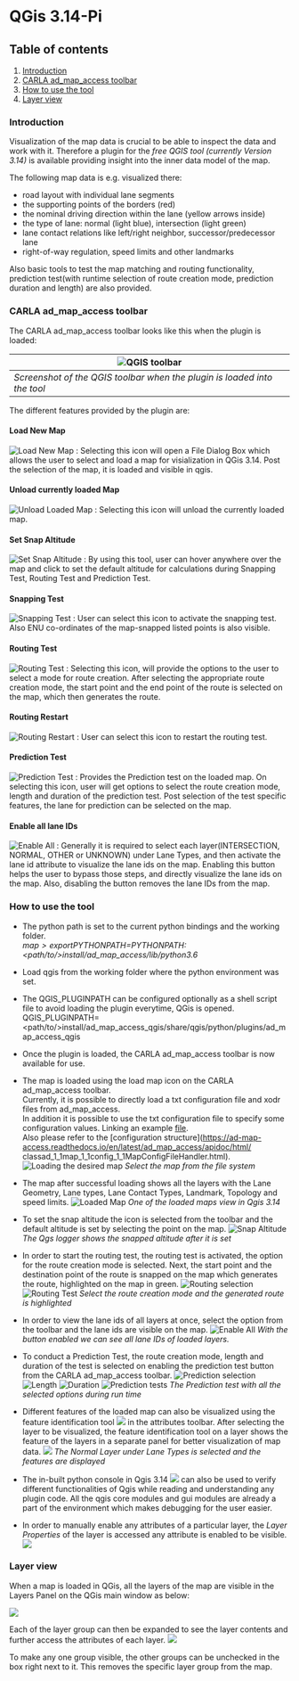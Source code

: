 # QGis 3.14-Pi
 
## Table of contents
1. [Introduction](#introduction)
2. [CARLA ad_map_access toolbar](#toolbar)
3. [How to use the tool](#howtouse)
4. [Layer view ](#Layerview)

### Introduction <a name="introduction"></a>
Visualization of the map data is crucial to be able to inspect the data and work with it. 
Therefore a plugin for the *free QGIS tool (currently Version 3.14)* is available providing insight into the inner data model of the map. 

The following map data is e.g. visualized there:

- road layout with individual lane segments
- the supporting points of the borders (red)
- the nominal driving direction within the lane (yellow arrows inside)
- the type of lane: normal (light blue), intersection (light green)
- lane contact relations like left/right neighbor, successor/predecessor lane
- right-of-way regulation, speed limits and other landmarks

Also basic tools to test the map matching and routing functionality, prediction test(with runtime selection of route creation mode, prediction duration and length) are also provided.

### CARLA ad_map_access toolbar <a name="toolbar"></a>
The CARLA ad_map_access toolbar looks like this when the plugin is loaded:

| ![QGIS toolbar](images/Qgis_toolbar.png) |
| -- |
| *Screenshot of the QGIS toolbar when the plugin is loaded into the tool* |

The different features provided by the plugin are:
#### Load New Map
 ![Load New Map](images/Load.png) : Selecting this icon will open a File Dialog Box which allows the user to select and load a map for visialization in QGis 3.14. Post the selection of the map, it is loaded and visible in qgis.
#### Unload currently loaded Map
 ![Unload Loaded Map](images/Unload.png) : Selecting this icon will unload the currently loaded map.
#### Set Snap Altitude
 ![Set Snap Altitude](images/Setsnapaltitude.png) : By using this tool, user can hover anywhere over the map and click to set the default altitude for calculations during Snapping Test, Routing Test and Prediction Test.
#### Snapping Test
 ![Snapping Test](images/Snappingtest.png) : User can select this icon to activate the snapping test. Also ENU co-ordinates of the map-snapped listed points is also visible. 
#### Routing Test
 ![Routing Test](images/Routingtest.png) : Selecting this icon, will provide the options to the user to select a mode for route creation. After selecting the appropriate route creation mode, the start point and the end point of the route is selected on the map, which then generates the route.
#### Routing Restart
 ![Routing Restart](images/Routingrestart.png) : User can select this icon to restart the routing test.
#### Prediction Test
 ![Prediction Test](images/Predictiontest.png) : Provides the Prediction test on the loaded map. On selecting this icon, user will get options to select the route creation mode, length and duration of the prediction test. Post selection of the test specific features, the lane for prediction can be selected on the map.
#### Enable all lane IDs
 ![Enable All](images/ID.png) : Generally it is required to select each layer(INTERSECTION, NORMAL, OTHER or UNKNOWN) under Lane Types, and then activate the lane id attribute to visualize the lane ids on the map. Enabling this button helps the user to bypass those steps, and directly visualize the lane ids on the map. Also, disabling the button removes the lane IDs from the map.

### How to use the tool <a name="howtouse"></a>
- The python path is set to the current python bindings and the working folder.  
*$map> export PYTHONPATH=$PYTHONPATH:<path/to/>install/ad_map_access/lib/python3.6*
- Load qgis from the working folder where the python environment was set.
- The QGIS_PLUGINPATH can be configured optionally as a shell script file to avoid loading the plugin everytime, QGis is opened.
  QGIS_PLUGINPATH=<path/to/>install/ad_map_access_qgis/share/qgis/python/plugins/ad_map_access_qgis
- Once the plugin is loaded, the CARLA ad_map_access toolbar is now available for use.
- The map is loaded using the load map icon on the CARLA ad_map_access toolbar.  
  Currently, it is possible to directly load a txt configuration file and xodr files from ad_map_access.  
  In addition it is possible to use the txt configuration file to specify some configuration values. 
  Linking an example [file](https://github.com/carla-simulator/map/blob/master/ad_map_access/impl/tests/test_files/Town01.txt).  
  Also please refer to the [configuration structure](https://ad-map-access.readthedocs.io/en/latest/ad_map_access/apidoc/html/        classad_1_1map_1_1config_1_1MapConfigFileHandler.html).
 ![Loading the desired map](images/Load_file.png "Select the map from the file system") 
      *Select the map from the file system* 

- The map after successful loading shows all the layers with the Lane Geometry, Lane types, Lane Contact Types, Landmark, Topology and speed limits.
 ![Loaded Map](images/loaded_map.png) 
      *One of the loaded maps view in Qgis 3.14* 

- To set the snap altitude the icon is selected from the toolbar and the default altitude is set by selecting the point on the map.
 ![Snap Altitude](images/SetSnapAltitude.png) 
      *The Qgs logger shows the snapped altitude after it is set* 

- In order to start the routing test, the routing test is activated, the option for the route creation mode is selected. Next, the start point and the destination point of the route is snapped on the map which generates the route, highlighted on the map in green.
 ![Routing selection](images/mode_creation.png) ![Routing Test](images/routing.png)
      *Select the route creation mode and the generated route is highlighted* 

- In order to view the lane ids of all layers at once, select the option from the toolbar and the lane ids are visible on the map.
 ![Enable All](images/view_all_laneids.png)
      *With the button enabled we can see all lane IDs of loaded layers.*

- To conduct a Prediction Test, the route creation mode, length and duration of the test is selected on enabling the prediction test button from the CARLA ad_map_access toolbar.
![Prediction selection](images/prediction_mode.png) ![Length](images/length.png) ![Duration](images/duration.png)
![Prediction tests](images/prediction_result.png)
      *The Prediction test with all the selected options during run time*

- Different features of the loaded map can also be visualized using the feature identification tool ![](images/feature_tool.png) in the attributes toolbar.
After selecting the layer to be visualized, the feature identification tool on a layer shows the feature of the layers in a separate panel for better visualization of map data.
 ![](images/feature_tool_result.png)
     *The Normal Layer under Lane Types is selected and the features are displayed*

- The in-built python console in Qgis 3.14 ![](images/python.png) can also be used to verify different functionalities of Qgis while reading and understanding any plugin code. All the qgis core modules and gui modules are already a part of the environment which makes debugging for the user easier.

- In order to manually enable any attributes of a particular layer, the *Layer Properties* of the layer is accessed any attribute is enabled to be visible. 
  ![](images/Attributes.png)

### Layer view <a name="Layerview"></a>
When a map is loaded in QGis, all the layers of the map are visible in the Layers Panel on the QGis main window as below:

![](images/Layer_view.png) 

Each of the layer group can then be expanded to see the layer contents and further access the attributes of each layer.
![](images/expanded_layers.png)

To make any one group visible, the other groups can be unchecked in the box right next to it. This removes the specific layer group from the map.





